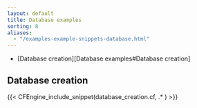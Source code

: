```yaml
---
layout: default
title: Database examples
sorting: 8
aliases:
  - "/examples-example-snippets-database.html"
---
```


- [Database creation][Database examples#Database creation]

## Database creation

{{< CFEngine_include_snippet(database_creation.cf, .* ) >}}
